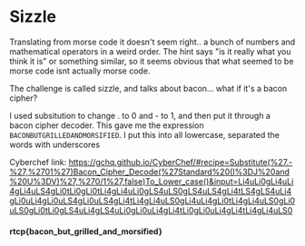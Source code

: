 # Sizzle

Translating from morse code it doesn't seem right.. a bunch of numbers and mathematical operators in a weird order. The hint says "is it really what you think it is" or something similar, so it seems obvious that what seemed to be morse code isnt actually morse code.

The challenge is called sizzle, and talks about bacon... what if it's a bacon cipher?

I used subsitution to change . to 0 and - to 1, and then put it through a bacon cipher decoder. This gave me the expression `BACONBUTGRILLEDANDMORSIFIED`. I put this into all lowercase, separated the words with underscores


Cyberchef link: https://gchq.github.io/CyberChef/#recipe=Substitute(%27.-%27,%2701%27)Bacon_Cipher_Decode(%27Standard%20(I%3DJ%20and%20U%3DV)%27,%270/1%27,false)To_Lower_case()&input=Li4uLi0gLi4uLi4gLi4uLS4gLi0tLi0gLi0tLi4gLi4uLi0gLS4uLS0gLS4uLS4gLi4tLS4gLS4uLi4gLi0uLi4gLi0uLS4gLi0uLS4gLi4tLi4gLi4uLS0gLi4uLi4gLi0tLi4gLi4uLS0gLi0uLS0gLi0tLi0gLS4uLi4gLS4uLi0gLi0uLi4gLi4tLi0gLi0uLi4gLi4tLi4gLi4uLS0
#### rtcp{bacon_but_grilled_and_morsified}
